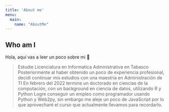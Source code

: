 ```yaml
---
title: 'About me'
menu:
  main:
    name: "AboutMe"
---
```


## Who am I

Hola, aquí vas a leer un poco sobre mi 🤩

> Estudie Licenciatura en Informatica Administrativa en Tabasco
> Posteriormente al haber obtenido un poco de experiencia profesional, decidi continuar mis estudios con una maestria en Administración de TI
> En febrero del 2022 termine un doctorado en ciencias de la computación, con un background en ciencia de datos, utilizando R y Python
> Logre conseguir un empleo como programador usando Python y Web2py, sin embargo me aleje un poco de JavaScript por lo que aprovecharé el curso
> que actualmente llevamos para recordarlo. 

